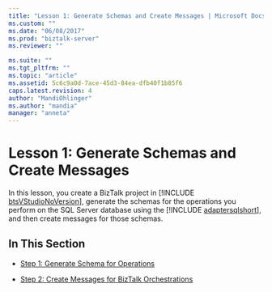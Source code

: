 ```yaml
---
title: "Lesson 1: Generate Schemas and Create Messages | Microsoft Docs"
ms.custom: ""
ms.date: "06/08/2017"
ms.prod: "biztalk-server"
ms.reviewer: ""

ms.suite: ""
ms.tgt_pltfrm: ""
ms.topic: "article"
ms.assetid: 5c6c9a0d-7ace-45d3-84ea-dfb40f1b85f6
caps.latest.revision: 4
author: "MandiOhlinger"
ms.author: "mandia"
manager: "anneta"
---
```

# Lesson 1: Generate Schemas and Create Messages
In this lesson, you create a BizTalk project in [!INCLUDE [btsVStudioNoVersion](../../includes/btsvstudionoversion-md.md)], generate the schemas for the operations you perform on the SQL Server database using the [!INCLUDE [adaptersqlshort](../../includes/adaptersqlshort-md.md)], and then create messages for those schemas.  
  
## In This Section  
  
-   [Step 1: Generate Schema for Operations](../../adapters-and-accelerators/adapter-sql/step-1-generate-schema-for-operations.md)  
  
-   [Step 2: Create Messages for BizTalk Orchestrations](../../adapters-and-accelerators/adapter-sql/step-2-create-messages-for-biztalk-orchestrations.md)